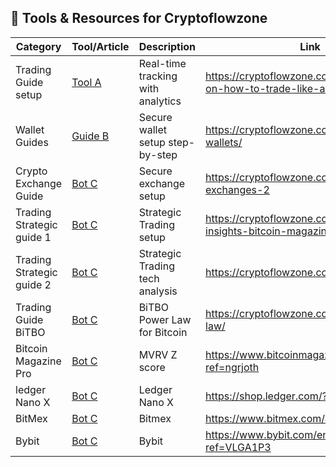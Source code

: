 

## 🔧 Tools & Resources for Cryptoflowzone

| Category           | Tool/Article           | Description                             | Link                                               |
|--------------------|------------------------|-----------------------------------------|----------------------------------------------------|
| Trading Guide setup | [Tool A](https://cryptoflowzone.com/9-easy-ways-on-how-to-trade-like-a-pro/)   | Real-time tracking with analytics       | https://cryptoflowzone.com/9-easy-ways-on-how-to-trade-like-a-pro/            |
| Wallet Guides      | [Guide B](https://cryptoflowzone.com/top-crypto-wallets/)  | Secure wallet setup step-by-step        | https://cryptoflowzone.com/top-crypto-wallets/      |
| Crypto Exchange Guide       | [Bot C](https://cryptoflowzone.com/best-crypto-exchanges-2)    | Secure exchange setup      | https://cryptoflowzone.com/best-crypto-exchanges-2  
 Trading Strategic guide 1      | [Bot C](https://cryptoflowzone.com/2-expert-insights-bitcoin-magazine-pro)    | Strategic Trading setup      | https://cryptoflowzone.com/2-expert-insights-bitcoin-magazine-pro
Trading Strategic guide 2      | [Bot C](https://cryptoflowzone.com/rekt-capital/)    | Strategic Trading tech analysis     | https://cryptoflowzone.com/rekt-capital/
Trading Guide BiTBO      | [Bot C](https://cryptoflowzone.com/bitbo-power-law/)    | BiTBO Power Law for Bitcoin     | https://cryptoflowzone.com/bitbo-power-law/
Bitcoin Magazine Pro     | [Bot C](https://www.bitcoinmagazinepro.com?ref=ngrjoth)    | MVRV Z score      | https://www.bitcoinmagazinepro.com?ref=ngrjoth
ledger Nano X    | [Bot C](https://shop.ledger.com/?r=a67d9fbcd2cf)    | Ledger Nano X      | https://shop.ledger.com/?r=a67d9fbcd2cf
BitMex     | [Bot C](https://www.bitmex.com/app/trade/XBTUSD)    | Bitmex    | https://www.bitmex.com/app/trade/XBTUSD
Bybit   | [Bot C](https://www.bybit.com/en/invite/?ref=VLGA1P3)  | Bybit    | https://www.bybit.com/en/invite/?ref=VLGA1P3 
